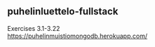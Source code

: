 ## puhelinluettelo-fullstack
Exercises 3.1-3.22       
https://puhelinmuistiomongodb.herokuapp.com/    
